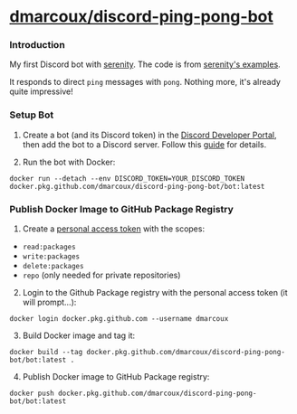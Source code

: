 # <a href="https://github.com/dmarcoux/discord-ping-pong-bot">dmarcoux/discord-ping-pong-bot</a>

### Introduction

My first Discord bot with [serenity](https://github.com/serenity-rs/serenity).
The code is from [serenity's
examples](https://github.com/serenity-rs/serenity/tree/7dd01eb95754dcdc71cea8e744e2fedacd3ab9dd/examples/e01_basic_ping_bot).

It responds to direct `ping` messages with `pong`. Nothing more, it's already
quite impressive!

### Setup Bot

1. Create a bot (and its Discord token) in the [Discord Developer
   Portal](https://discord.com/developers), then add the bot to a Discord
   server. Follow this [guide](https://www.writebots.com/discord-bot-token/) for
   details.

2. Run the bot with Docker:
```
docker run --detach --env DISCORD_TOKEN=YOUR_DISCORD_TOKEN docker.pkg.github.com/dmarcoux/discord-ping-pong-bot/bot:latest
```

### Publish Docker Image to GitHub Package Registry

1. Create a [personal access token](https://github.com/settings/tokens) with the
scopes:
  - `read:packages`
  - `write:packages`
  - `delete:packages`
  - `repo` (only needed for private repositories)

2. Login to the Github Package registry with the personal access token (it will
   prompt...):
```
docker login docker.pkg.github.com --username dmarcoux
```

3. Build Docker image and tag it:
```
docker build --tag docker.pkg.github.com/dmarcoux/discord-ping-pong-bot/bot:latest .
```

4. Publish Docker image to GitHub Package registry:
```
docker push docker.pkg.github.com/dmarcoux/discord-ping-pong-bot/bot:latest
```
